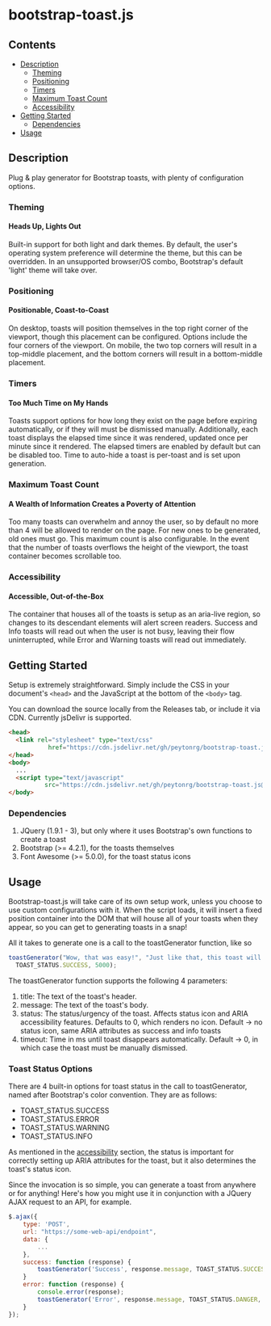 # bootstrap-toast.js

## Contents
* [Description](#description)
  * [Theming](#theming)
  * [Positioning](#positioning)
  * [Timers](#timers)
  * [Maximum Toast Count](#maximum-toast-count)
  * [Accessibility](#accessibility)
* [Getting Started](#getting-started)
  * [Dependencies](#dependencies)
* [Usage](#usage)

## Description
Plug &amp; play generator for Bootstrap toasts, with plenty of configuration options.

### Theming
#### Heads Up, Lights Out
Built-in support for both light and dark themes. By default, the user's operating system preference will determine the theme, but this can be overridden. In an unsupported browser/OS combo, Bootstrap's default 'light' theme will take over.

### Positioning
#### Positionable, Coast-to-Coast
On desktop, toasts will position themselves in the top right corner of the viewport, though this placement can be configured. Options include the four corners of the viewport. On mobile, the two top corners will result in a top-middle placement, and the bottom corners will result in a bottom-middle placement.

### Timers
#### Too Much Time on My Hands
Toasts support options for how long they exist on the page before expiring automatically, or if they will must be dismissed manually. Additionally, each toast displays the elapsed time since it was rendered, updated once per minute since it rendered. The elapsed timers are enabled by default but can be disabled too. Time to auto-hide a toast is per-toast and is set upon generation.

### Maximum Toast Count
#### A Wealth of Information Creates a Poverty of Attention
Too many toasts can overwhelm and annoy the user, so by default no more than 4 will be allowed to render on the page. For new ones to be generated, old ones must go. This maximum count is also configurable. In the event that the number of toasts overflows the height of the viewport, the toast container becomes scrollable too.

### Accessibility
#### Accessible, Out-of-the-Box
The container that houses all of the toasts is setup as an aria-live region, so changes to its descendant elements will alert screen readers. Success and Info toasts will read out when the user is not busy, leaving their flow uninterrupted, while Error and Warning toasts will read out immediately.

## Getting Started
Setup is extremely straightforward. Simply include the CSS in your document's `<head>` and the JavaScript at the bottom of the `<body>` tag.

You can download the source locally from the Releases tab, or include it via CDN. Currently jsDelivr is supported.

```HTML
<head>
  <link rel="stylesheet" type="text/css"
           href="https://cdn.jsdelivr.net/gh/peytonrg/bootstrap-toast.js@v1.2.3-beta/css/bootstrap-toast.min.css" />
</head>
<body>
  ...
  <script type="text/javascript" 
          src="https://cdn.jsdelivr.net/gh/peytonrg/bootstrap-toast.js@v1.2.3-beta/js/bootstrap-toast.min.js"></script>
</body>
```

### Dependencies
1. JQuery (1.9.1 - 3), but only where it uses Bootstrap's own functions to create a toast
1. Bootstrap (>= 4.2.1), for the toasts themselves
1. Font Awesome (>= 5.0.0), for the toast status icons

## Usage
Bootstrap-toast.js will take care of its own setup work, unless you choose to use custom configurations with it. When the script loads, it will insert a fixed position container into the DOM that will house all of your toasts when they appear, so you can get to generating toasts in a snap!

All it takes to generate one is a call to the toastGenerator function, like so
```JavaScript
toastGenerator("Wow, that was easy!", "Just like that, this toast will appear on the page",
  TOAST_STATUS.SUCCESS, 5000);
```
The toastGenerator function supports the following 4 parameters:
1. title: The text of the toast's header.
1. message: The text of the toast's body.
1. status: The status/urgency of the toast. Affects status icon and ARIA accessibility features. Defaults to 0, which renders no icon. Default -> no status icon, same ARIA attributes as success and info toasts
1. timeout: Time in ms until toast disappears automatically. Default -> 0, in which case the toast must be manually dismissed.

### Toast Status Options
There are 4 built-in options for toast status in the call to toastGenerator, named after Bootstrap's color convention. They are as follows:
* TOAST_STATUS.SUCCESS
* TOAST_STATUS.ERROR
* TOAST_STATUS.WARNING
* TOAST_STATUS.INFO

As mentioned in the [accessibility](#accessibility) section, the status is important for correctly setting up ARIA attributes for the toast, but it also determines the toast's status icon.

Since the invocation is so simple, you can generate a toast from anywhere or for anything! Here's how you might use it in conjunction with a JQuery AJAX request to an API, for example.
```JavaScript
$.ajax({
    type: 'POST',
    url: "https://some-web-api/endpoint",
    data: {
        ...
    },
    success: function (response) {
        toastGenerator('Success', response.message, TOAST_STATUS.SUCCESS, 10000);
    }
    error: function (response) {
        console.error(response);
        toastGenerator('Error', response.message, TOAST_STATUS.DANGER, 10000);
    }
});
```
